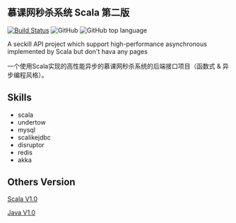 慕课网秒杀系统 Scala 第二版
---

[![Build Status](https://travis-ci.org/jxnu-liguobin/seckillPro.svg?branch=master)](https://travis-ci.org/jxnu-liguobin/seckillPro)
![GitHub](https://img.shields.io/github/license/jxnu-liguobin/seckillPro.svg)
![GitHub top language](https://img.shields.io/github/languages/top/jxnu-liguobin/seckillPro.svg)

A seckill API project which support high-performance asynchronous implemented by Scala but don't hava any pages

一个使用Scala实现的高性能异步的慕课网秒杀系统的后端接口项目（函数式 & 异步编程风格）。

Skills
---

* scala
* undertow
* mysql
* scalikejdbc
* disruptor
* redis
* akka


Others Version
---
[Scala V1.0](https://github.com/jxnu-liguobin/SpringBoot-SecKill-Scala)

[Java  V1.0](https://github.com/jxnu-liguobin/SpringBoot-SecKill-Scala/tree/seckill)
